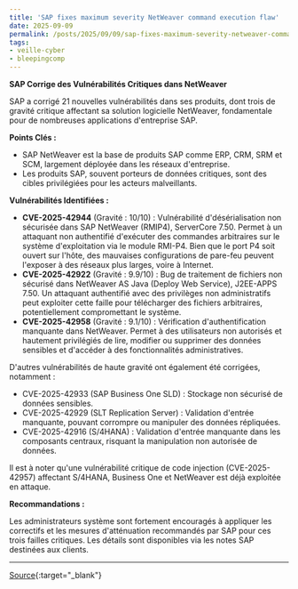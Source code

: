 ```yaml
---
title: 'SAP fixes maximum severity NetWeaver command execution flaw'
date: 2025-09-09
permalink: /posts/2025/09/09/sap-fixes-maximum-severity-netweaver-command-execution-flaw/
tags:
- veille-cyber
- bleepingcomp
---
```

**SAP Corrige des Vulnérabilités Critiques dans NetWeaver**

SAP a corrigé 21 nouvelles vulnérabilités dans ses produits, dont trois de gravité critique affectant sa solution logicielle NetWeaver, fondamentale pour de nombreuses applications d'entreprise SAP.

**Points Clés :**

*   SAP NetWeaver est la base de produits SAP comme ERP, CRM, SRM et SCM, largement déployée dans les réseaux d'entreprise.
*   Les produits SAP, souvent porteurs de données critiques, sont des cibles privilégiées pour les acteurs malveillants.

**Vulnérabilités Identifiées :**

*   **CVE-2025-42944** (Gravité : 10/10) : Vulnérabilité d'désérialisation non sécurisée dans SAP NetWeaver (RMIP4), ServerCore 7.50. Permet à un attaquant non authentifié d'exécuter des commandes arbitraires sur le système d'exploitation via le module RMI-P4. Bien que le port P4 soit ouvert sur l'hôte, des mauvaises configurations de pare-feu peuvent l'exposer à des réseaux plus larges, voire à Internet.
*   **CVE-2025-42922** (Gravité : 9.9/10) : Bug de traitement de fichiers non sécurisé dans NetWeaver AS Java (Deploy Web Service), J2EE-APPS 7.50. Un attaquant authentifié avec des privilèges non administratifs peut exploiter cette faille pour télécharger des fichiers arbitraires, potentiellement compromettant le système.
*   **CVE-2025-42958** (Gravité : 9.1/10) : Vérification d'authentification manquante dans NetWeaver. Permet à des utilisateurs non autorisés et hautement privilégiés de lire, modifier ou supprimer des données sensibles et d'accéder à des fonctionnalités administratives.

D'autres vulnérabilités de haute gravité ont également été corrigées, notamment :

*   CVE-2025-42933 (SAP Business One SLD) : Stockage non sécurisé de données sensibles.
*   CVE-2025-42929 (SLT Replication Server) : Validation d'entrée manquante, pouvant corrompre ou manipuler des données répliquées.
*   CVE-2025-42916 (S/4HANA) : Validation d'entrée manquante dans les composants centraux, risquant la manipulation non autorisée de données.

Il est à noter qu'une vulnérabilité critique de code injection (CVE-2025-42957) affectant S/4HANA, Business One et NetWeaver est déjà exploitée en attaque.

**Recommandations :**

Les administrateurs système sont fortement encouragés à appliquer les correctifs et les mesures d'atténuation recommandés par SAP pour ces trois failles critiques. Les détails sont disponibles via les notes SAP destinées aux clients.

---
[Source](https://www.bleepingcomputer.com/news/security/sap-fixes-maximum-severity-netweaver-command-execution-flaw/){:target="_blank"}
